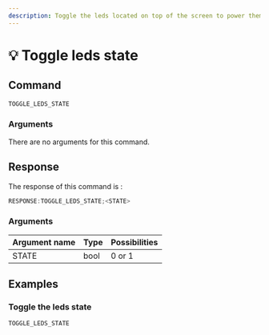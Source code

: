 ```yaml
---
description: Toggle the leds located on top of the screen to power them on/off
---
```


# 💡 Toggle leds state

## Command

```javascript
TOGGLE_LEDS_STATE
```

### Arguments

There are no arguments for this command.

## Response

The response of this command is :

```javascript
RESPONSE:TOGGLE_LEDS_STATE;<STATE>
```

### Arguments

| Argument name | Type | Possibilities |
| ------------- | ---- | ------------- |
| STATE         | bool | 0 or 1        |

## Examples

### Toggle the leds state

```javascript
TOGGLE_LEDS_STATE
```

